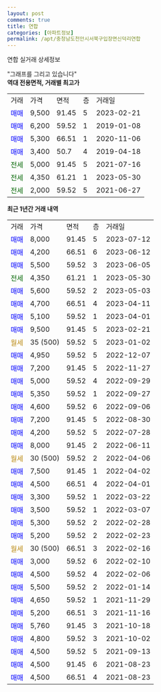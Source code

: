 ```yaml
---
layout: post
comments: true
title: 연합
categories: [아파트정보]
permalink: /apt/충청남도천안시서북구입장면신덕리연합
---
```


연합 실거래 상세정보

<script type="text/javascript">
  google.charts.load('current', {'packages':['line', 'corechart']});
  google.charts.setOnLoadCallback(drawChart);

  function drawChart() {
    var data = new google.visualization.DataTable();
    data.addColumn('date', '거래일');
    data.addColumn('number', "매매");
    data.addColumn('number', "전세");
    data.addColumn('number', "전매");

    data.addRows([[new Date(Date.parse("2023-07-12")), 8000, null, null], [new Date(Date.parse("2023-06-12")), 4200, null, null], [new Date(Date.parse("2023-06-05")), 5500, null, null], [new Date(Date.parse("2023-05-30")), null, 4350, null], [new Date(Date.parse("2023-05-03")), 5600, null, null], [new Date(Date.parse("2023-04-11")), 4700, null, null], [new Date(Date.parse("2023-04-01")), 5100, null, null], [new Date(Date.parse("2023-02-21")), 9500, null, null], [new Date(Date.parse("2023-01-02")), null, null, null], [new Date(Date.parse("2022-12-07")), 4950, null, null], [new Date(Date.parse("2022-11-27")), 7200, null, null], [new Date(Date.parse("2022-09-29")), 5000, null, null], [new Date(Date.parse("2022-09-27")), 5350, null, null], [new Date(Date.parse("2022-09-06")), 4600, null, null], [new Date(Date.parse("2022-08-30")), 7200, null, null], [new Date(Date.parse("2022-07-28")), 4200, null, null], [new Date(Date.parse("2022-06-11")), 8000, null, null], [new Date(Date.parse("2022-04-06")), null, null, null], [new Date(Date.parse("2022-04-02")), 7500, null, null], [new Date(Date.parse("2022-04-01")), 4500, null, null], [new Date(Date.parse("2022-03-22")), 3300, null, null], [new Date(Date.parse("2022-03-07")), 3500, null, null], [new Date(Date.parse("2022-02-28")), 5300, null, null], [new Date(Date.parse("2022-02-23")), 5200, null, null], [new Date(Date.parse("2022-02-16")), null, null, null], [new Date(Date.parse("2022-02-10")), 3000, null, null], [new Date(Date.parse("2022-02-06")), 4500, null, null], [new Date(Date.parse("2022-01-14")), 5500, null, null], [new Date(Date.parse("2021-11-29")), 4650, null, null], [new Date(Date.parse("2021-11-16")), 5200, null, null], [new Date(Date.parse("2021-10-18")), 5760, null, null], [new Date(Date.parse("2021-10-02")), 4800, null, null], [new Date(Date.parse("2021-09-13")), 4500, null, null], [new Date(Date.parse("2021-08-23")), 4500, null, null], [new Date(Date.parse("2021-08-23")), 4500, null, null]]);

    var options = {
      hAxis: {
        format: 'yyyy/MM/dd'
      },    
      lineWidth: 0,
      pointsVisible: true,    
      title: '최근 1년간 유형별 실거래가 분포',
      legend: { position: 'bottom' }
    };

    var formatter = new google.visualization.NumberFormat({pattern:'###,###'} );
    formatter.format(data, 1);
    formatter.format(data, 2);
    
    setTimeout(function() {
        var chart = new google.visualization.LineChart(document.getElementById('columnchart_material'));
        chart.draw(data, (options));
        document.getElementById('loading').style.display = 'none';
    }, 200);
  }
</script>


<div id="loading" style="z-index:20; display: block; margin-left: 0px">"그래프를 그리고 있습니다"</div>
<div id="columnchart_material" style="width: 95%; margin-left: 0px; display: block"></div>
<!-- contents start -->
<b>역대 전용면적, 거래별 최고가</b>
<table class="sortable">
    <tr>
      <td>거래</td>
      <td>가격</td>
      <td>면적</td>
      <td>층</td>
      <td>거래일</td>
    </tr>
        <tr>
          <td><a style="color: blue">매매</a></td>
          <td>9,500</td>
          <td>91.45</td>
          <td>5</td>
          <td>2023-02-21</td>
        </tr>            <tr>
          <td><a style="color: blue">매매</a></td>
          <td>6,200</td>
          <td>59.52</td>
          <td>1</td>
          <td>2019-01-08</td>
        </tr>            <tr>
          <td><a style="color: blue">매매</a></td>
          <td>5,300</td>
          <td>66.51</td>
          <td>1</td>
          <td>2020-11-06</td>
        </tr>            <tr>
          <td><a style="color: blue">매매</a></td>
          <td>3,400</td>
          <td>50.7</td>
          <td>4</td>
          <td>2019-04-18</td>
        </tr>        
        <tr>
              <td><a style="color: darkgreen">전세</a></td>
              <td>5,000</td>
              <td>91.45</td>
              <td>5</td>
              <td>2021-07-16</td>
            </tr>            <tr>
              <td><a style="color: darkgreen">전세</a></td>
              <td>4,350</td>
              <td>61.21</td>
              <td>1</td>
              <td>2023-05-30</td>
            </tr>            <tr>
              <td><a style="color: darkgreen">전세</a></td>
              <td>2,000</td>
              <td>59.52</td>
              <td>5</td>
              <td>2021-06-27</td>
            </tr>        
    
</table>

<b>최근 1년간 거래 내역</b>

<table class="sortable">
    <tr>
      <td>거래</td>
      <td>가격</td>
      <td>면적</td>
      <td>층</td>
      <td>거래일</td>
    </tr>
    <tr>
      <td><a style="color: blue">매매</a></td>
      <td>8,000</td>
      <td>91.45</td>
      <td>5</td>
      <td>2023-07-12</td>
    </tr>          <tr>
      <td><a style="color: blue">매매</a></td>
      <td>4,200</td>
      <td>66.51</td>
      <td>6</td>
      <td>2023-06-12</td>
    </tr>          <tr>
      <td><a style="color: blue">매매</a></td>
      <td>5,500</td>
      <td>59.52</td>
      <td>3</td>
      <td>2023-06-05</td>
    </tr>          <tr>
      <td><a style="color: darkgreen">전세</a></td>
      <td>4,350</td>
      <td>61.21</td>
      <td>1</td>
      <td>2023-05-30</td>
    </tr>          <tr>
      <td><a style="color: blue">매매</a></td>
      <td>5,600</td>
      <td>59.52</td>
      <td>2</td>
      <td>2023-05-03</td>
    </tr>          <tr>
      <td><a style="color: blue">매매</a></td>
      <td>4,700</td>
      <td>66.51</td>
      <td>4</td>
      <td>2023-04-11</td>
    </tr>          <tr>
      <td><a style="color: blue">매매</a></td>
      <td>5,100</td>
      <td>59.52</td>
      <td>1</td>
      <td>2023-04-01</td>
    </tr>          <tr>
      <td><a style="color: blue">매매</a></td>
      <td>9,500</td>
      <td>91.45</td>
      <td>5</td>
      <td>2023-02-21</td>
    </tr>          <tr>
      <td><a style="color: darkgoldenrod">월세</a></td>
      <td>35 (500)</td>
      <td>59.52</td>
      <td>5</td>
      <td>2023-01-02</td>
    </tr>          <tr>
      <td><a style="color: blue">매매</a></td>
      <td>4,950</td>
      <td>59.52</td>
      <td>5</td>
      <td>2022-12-07</td>
    </tr>          <tr>
      <td><a style="color: blue">매매</a></td>
      <td>7,200</td>
      <td>91.45</td>
      <td>5</td>
      <td>2022-11-27</td>
    </tr>          <tr>
      <td><a style="color: blue">매매</a></td>
      <td>5,000</td>
      <td>59.52</td>
      <td>4</td>
      <td>2022-09-29</td>
    </tr>          <tr>
      <td><a style="color: blue">매매</a></td>
      <td>5,350</td>
      <td>59.52</td>
      <td>1</td>
      <td>2022-09-27</td>
    </tr>          <tr>
      <td><a style="color: blue">매매</a></td>
      <td>4,600</td>
      <td>59.52</td>
      <td>6</td>
      <td>2022-09-06</td>
    </tr>          <tr>
      <td><a style="color: blue">매매</a></td>
      <td>7,200</td>
      <td>91.45</td>
      <td>5</td>
      <td>2022-08-30</td>
    </tr>          <tr>
      <td><a style="color: blue">매매</a></td>
      <td>4,200</td>
      <td>59.52</td>
      <td>5</td>
      <td>2022-07-28</td>
    </tr>          <tr>
      <td><a style="color: blue">매매</a></td>
      <td>8,000</td>
      <td>91.45</td>
      <td>2</td>
      <td>2022-06-11</td>
    </tr>          <tr>
      <td><a style="color: darkgoldenrod">월세</a></td>
      <td>30 (500)</td>
      <td>59.52</td>
      <td>2</td>
      <td>2022-04-06</td>
    </tr>          <tr>
      <td><a style="color: blue">매매</a></td>
      <td>7,500</td>
      <td>91.45</td>
      <td>1</td>
      <td>2022-04-02</td>
    </tr>          <tr>
      <td><a style="color: blue">매매</a></td>
      <td>4,500</td>
      <td>66.51</td>
      <td>4</td>
      <td>2022-04-01</td>
    </tr>          <tr>
      <td><a style="color: blue">매매</a></td>
      <td>3,300</td>
      <td>59.52</td>
      <td>1</td>
      <td>2022-03-22</td>
    </tr>          <tr>
      <td><a style="color: blue">매매</a></td>
      <td>3,500</td>
      <td>59.52</td>
      <td>1</td>
      <td>2022-03-07</td>
    </tr>          <tr>
      <td><a style="color: blue">매매</a></td>
      <td>5,300</td>
      <td>59.52</td>
      <td>2</td>
      <td>2022-02-28</td>
    </tr>          <tr>
      <td><a style="color: blue">매매</a></td>
      <td>5,200</td>
      <td>59.52</td>
      <td>2</td>
      <td>2022-02-23</td>
    </tr>          <tr>
      <td><a style="color: darkgoldenrod">월세</a></td>
      <td>30 (500)</td>
      <td>66.51</td>
      <td>3</td>
      <td>2022-02-16</td>
    </tr>          <tr>
      <td><a style="color: blue">매매</a></td>
      <td>3,000</td>
      <td>59.52</td>
      <td>6</td>
      <td>2022-02-10</td>
    </tr>          <tr>
      <td><a style="color: blue">매매</a></td>
      <td>4,500</td>
      <td>59.52</td>
      <td>4</td>
      <td>2022-02-06</td>
    </tr>          <tr>
      <td><a style="color: blue">매매</a></td>
      <td>5,500</td>
      <td>59.52</td>
      <td>2</td>
      <td>2022-01-14</td>
    </tr>          <tr>
      <td><a style="color: blue">매매</a></td>
      <td>4,650</td>
      <td>59.52</td>
      <td>1</td>
      <td>2021-11-29</td>
    </tr>          <tr>
      <td><a style="color: blue">매매</a></td>
      <td>5,200</td>
      <td>66.51</td>
      <td>3</td>
      <td>2021-11-16</td>
    </tr>          <tr>
      <td><a style="color: blue">매매</a></td>
      <td>5,760</td>
      <td>91.45</td>
      <td>3</td>
      <td>2021-10-18</td>
    </tr>          <tr>
      <td><a style="color: blue">매매</a></td>
      <td>4,800</td>
      <td>59.52</td>
      <td>3</td>
      <td>2021-10-02</td>
    </tr>          <tr>
      <td><a style="color: blue">매매</a></td>
      <td>4,500</td>
      <td>59.52</td>
      <td>5</td>
      <td>2021-09-13</td>
    </tr>          <tr>
      <td><a style="color: blue">매매</a></td>
      <td>4,500</td>
      <td>91.45</td>
      <td>6</td>
      <td>2021-08-23</td>
    </tr>          <tr>
      <td><a style="color: blue">매매</a></td>
      <td>4,500</td>
      <td>66.51</td>
      <td>4</td>
      <td>2021-08-23</td>
    </tr>      </table>
<!-- contents end -->    

